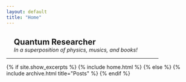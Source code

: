 ```yaml
---
layout: default
title: "Home"
---
```

  <h2 STYLE="margin: 30px 20px 0px 20px">Quantum Researcher</h2>
  <em STYLE="margin: 0px 20px 0px 20px">In a superposition of physics, musics, and books!</em>
<br>
<hr style="hight:1px;width:80%;text-align:center;color:#537188">
{% if site.show_excerpts %}
  {% include home.html %}
{% else %}
  {% include archive.html title="Posts" %}
{% endif %}
